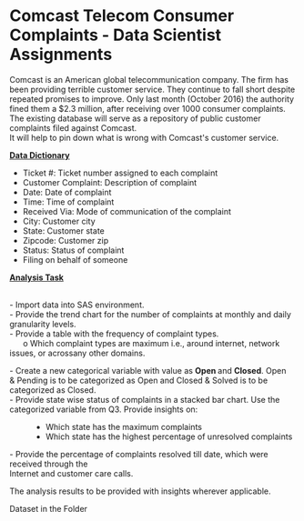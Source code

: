 <h1>Comcast Telecom Consumer Complaints - Data Scientist Assignments </h1>


<div _ngcontent-bjs-c42=""><p>Comcast is an American global telecommunication company. The firm has been providing terrible customer service. They continue to fall short despite repeated promises to improve. Only last month (October 2016) the authority fined them a $2.3 million, after receiving&nbsp;over 1000 consumer complaints.<br>
The existing database will serve as a repository of public customer complaints filed against Comcast.<br>
It will help to pin down what is wrong with Comcast's customer service.</p>

<p><strong><u>Data Dictionary</u></strong></p>

<ul>
	<li>Ticket #: Ticket number assigned to each complaint</li>
	<li>Customer Complaint: Description of complaint</li>
	<li>Date: Date of complaint</li>
	<li>Time: Time of complaint</li>
	<li>Received Via: Mode of communication of the complaint</li>
	<li>City: Customer city</li>
	<li>State: Customer state</li>
	<li>Zipcode: Customer zip</li>
	<li>Status: Status of complaint</li>
	<li>Filing on behalf of someone</li>
</ul>

<p><strong><u>Analysis Task</u></strong></p>

<p><br>
- Import data into SAS environment.<br>
- Provide the trend chart for the number of complaints at monthly and daily granularity levels.<br>
- Provide a table with the frequency of complaint types.<br>
&nbsp; &nbsp; &nbsp; o Which complaint types are maximum i.e., around internet, network issues, or acrossany other domains.</p>

<p>- Create a new categorical variable with value as <strong>Open </strong>and <strong>Closed</strong>. Open &amp;&nbsp;Pending is to be categorized as Open and Closed &amp;&nbsp;Solved is to be categorized as Closed.<br>
- Provide state wise status of complaints in a stacked bar chart. Use the categorized variable from Q3. Provide insights on:</p>

<ul style="margin-left:40px">
	<li>Which state has the maximum complaints</li>
	<li>Which state has the highest percentage of unresolved complaints</li>
</ul>

<p>- Provide the percentage of complaints resolved till date, which were received through the<br>
Internet and customer care calls.</p>

<p>The analysis results to be provided with insights wherever applicable.</p>

Dataset in  the Folder

